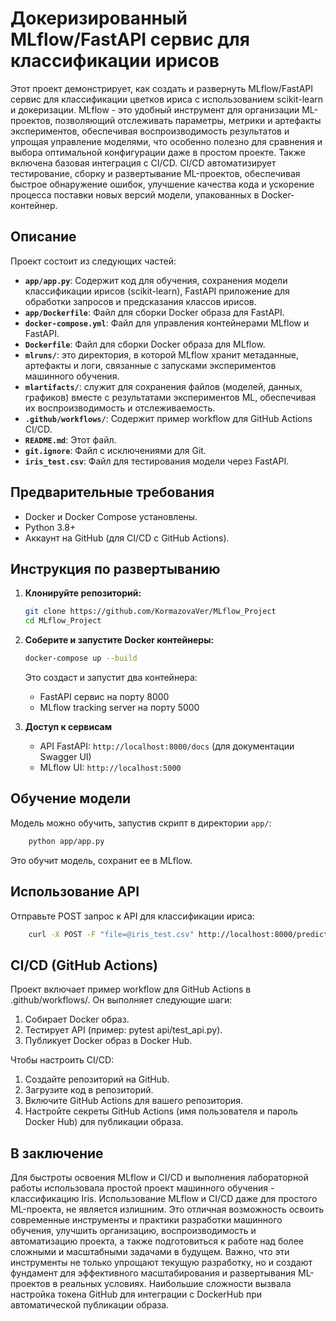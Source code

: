 # Докеризированный MLflow/FastAPI сервис для классификации ирисов

Этот проект демонстрирует, как создать и развернуть MLflow/FastAPI сервис для классификации цветков ириса
с использованием scikit-learn и докеризации. MLflow - это удобный инструмент для организации ML-проектов,
позволяющий отслеживать параметры, метрики и артефакты экспериментов, обеспечивая воспроизводимость результатов
и упрощая управление моделями, что особенно полезно для сравнения и выбора оптимальной конфигурации даже в
простом проекте. Также включена базовая интеграция с CI/CD. CI/CD автоматизирует тестирование, сборку и
развертывание ML-проектов, обеспечивая быстрое обнаружение ошибок, улучшение качества кода и ускорение
процесса поставки новых версий модели, упакованных в Docker-контейнер.

## Описание

Проект состоит из следующих частей:

*   **`app/app.py`**: Содержит код для обучения, сохранения модели классификации ирисов (scikit-learn),
                      FastAPI приложение для обработки запросов и предсказания классов ирисов.
*   **`app/Dockerfile`**: Файл для сборки Docker образа для FastAPI.
*   **`docker-compose.yml`**: Файл для управления контейнерами MLflow и FastAPI.
*   **`Dockerfile`**: Файл для сборки Docker образа для MLflow.
*   **`mlruns/`**: это директория, в которой MLflow хранит метаданные, артефакты и логи, связанные с 
                   запусками экспериментов машинного обучения.
*   **`mlartifacts/`**: служит для сохранения файлов (моделей, данных, графиков) вместе с результатами
                        экспериментов ML, обеспечивая их воспроизводимость и отслеживаемость.
*   **`.github/workflows/`**: Содержит пример workflow для GitHub Actions CI/CD.
*   **`README.md`**: Этот файл.
*   **`git.ignore`**: Файл с исключениями для Git.
*   **`iris_test.csv`**: Файл для тестирования модели через FastAPI.

## Предварительные требования

*   Docker и Docker Compose установлены.
*   Python 3.8+
*   Аккаунт на GitHub (для CI/CD с GitHub Actions).

## Инструкция по развертыванию

1.  **Клонируйте репозиторий:**

    ```bash
    git clone https://github.com/KormazovaVer/MLflow_Project
    cd MLflow_Project
    ```

2.  **Соберите и запустите Docker контейнеры:**

    ```bash
    docker-compose up --build
    ```
    Это создаст и запустит два контейнера:
    * FastAPI сервис на порту 8000
    * MLflow tracking server на порту 5000

3. **Доступ к сервисам**
   *  API FastAPI: `http://localhost:8000/docs` (для документации Swagger UI)
   *  MLflow UI: `http://localhost:5000`

## Обучение модели

Модель можно обучить, запустив скрипт в директории `app/`:

```bash
    python app/app.py 
```
Это обучит модель, сохранит ее в MLflow.

## Использование API

Отправьте POST запрос к API для классификации ириса:

```bash
    curl -X POST -F "file=@iris_test.csv" http://localhost:8000/predict
```

## CI/CD (GitHub Actions)

Проект включает пример workflow для GitHub Actions в .github/workflows/.
Он выполняет следующие шаги:

1. Собирает Docker образ.
2. Тестирует API (пример: pytest api/test_api.py).
3. Публикует Docker образ в Docker Hub.

Чтобы настроить CI/CD:

1. Создайте репозиторий на GitHub.
2. Загрузите код в репозиторий.
3. Включите GitHub Actions для вашего репозитория.
4. Настройте секреты GitHub Actions (имя пользователя и пароль Docker Hub) для публикации образа.

## В заключение

Для быстроты освоения MLflow и CI/CD и выполнения лабораторной работы использовала простой проект
машинного обучения - классификацию Iris. Использование MLflow и CI/CD даже для простого ML-проекта,
не является излишним. Это отличная возможность освоить современные инструменты и практики разработки
машинного обучения, улучшить организацию, воспроизводимость и автоматизацию проекта, а также подготовиться
к работе над более сложными и масштабными задачами в будущем. Важно, что эти инструменты не только упрощают
текущую разработку, но и создают фундамент для эффективного масштабирования и развертывания ML-проектов в
реальных условиях. Наибольшие сложности вызвала настройка токена GitHub для интеграции с DockerHub при
автоматической публикации образа.

